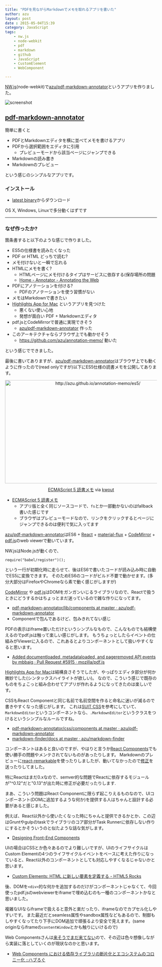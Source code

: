 ```yaml
---
title: "PDFを見ながらMarkdownでメモを取れるアプリを書いた"
author: azu
layout: post
date : 2015-05-04T15:39
category: JavaScript
tags:
    - nw.js
    - node-webkit
    - pdf
    - markdown
    - github
    - JavaScript
    - CustomElement
    - WebComponent

---
```


[NW.js](http://nwjs.io/ "NW.js")(node-webkit)で[azu/pdf-markdown-annotator](https://github.com/azu/pdf-markdown-annotator "azu/pdf-markdown-annotator")というアプリを作りました。

![screenshot](https://efcl.info/wp-content/uploads/2015/05/04-1430721718.png)

## [pdf-markdown-annotator](https://github.com/azu/pdf-markdown-annotator "azu/pdf-markdown-annotator")

簡単に書くと

- PDFとMarkdownエディタを横に並べてメモを書けるアプリ
- PDFから選択範囲をエディタに引用
	- プレビューモードから該当ページにジャンプできる
- Markdownの読み書き
- Markdownのプレビュー

という感じのシンプルなアプリです。

### インストール

- [latest binary](https://github.com/azu/pdf-markdown-annotator/releases/latest)からダウンロード

OS X, Windows, Linuxで多分動くはずです

----

### なぜ作ったか?

箇条書すると以下のような感じで作りました。

- ES5の仕様書を読みたくなった
- PDF or HTML どっちで読む?
- メモ付けないと一瞬で忘れる
- HTMLにメモを書く?
	- HTMLページにメモ付けるタイプはサービスに依存する(保存場所の問題
	- [Home - Annotator - Annotating the Web](http://annotatorjs.org/ "Home - Annotator - Annotating the Web")
- PDFにアノテーションを付ける?
	- PDFのアノテーションを使う習慣がない
- メモはMarkdownで書きたい
- [Highlights App for Mac](http://highlightsapp.net/ "Highlights App for Mac") というアプリを見つけた
	- 悪くない使い心地
	- 発想が面白い PDF + Markdownエディタ
- pdf.jsとCodeMirrorで普通に実現できそう
	- [azu/pdf-markdown-annotator](https://github.com/azu/pdf-markdown-annotator "azu/pdf-markdown-annotator") 作った
- このアーキテクチャならブラウザ上でも動かせそう
	- https://github.com/azu/annotation-memo/ 動いた

という感じでできました。

最後に書いてありますが、[azu/pdf-markdown-annotator](https://github.com/azu/pdf-markdown-annotator "azu/pdf-markdown-annotator")はブラウザ上でも動くように作ったので(read onlyですが)以下にES5仕様の読書メモを公開してあります。

<div class="kwout" style="text-align: center;"><img src="http://kwout.com/cutout/a/it/g9/4x5_bor.jpg" alt="http://azu.github.io/annotation-memo/es5/" title="ECMAScript 5 読書メモ" width="600" height="341" style="border: none;" usemap="#map_aitg94x5" /><map id="map_aitg94x5" name="map_aitg94x5"><area coords="420,192,483,209" href="http://azu.github.io/annotation-memo/es5/Ecma-262_5.1.pdf#page=127&zoom=auto,-101,413" alt="" shape="rect" /></map><p style="margin-top: 10px; text-align: center;"><a href="http://azu.github.io/annotation-memo/es5/">ECMAScript 5 読書メモ</a> via <a href="http://kwout.com/quote/aitg94x5">kwout</a></p></div>

- [ECMAScript 5 読書メモ](http://azu.github.io/annotation-memo/es5/ "ECMAScript 5 読書メモ")
	- アプリ版と全く同じソースコードで、`fs`とか一部動かないのはfallback書いた感じです
	- ブラウザはプレビューモードなので、リンクをクリックするとページにジャンプできるのは便利で気に入ってます

[azu/pdf-markdown-annotator](https://github.com/azu/pdf-markdown-annotator "azu/pdf-markdown-annotator")はES6 + [React](http://facebook.github.io/react/ "React") + [material-flux](https://github.com/azu/material-flux "azu/material-flux") + [CodeMirror](http://codemirror.net/) + [pdf.js](https://github.com/mozilla/pdf.js)のweb viewerで動いています。

NW.jsはNode.jsが動くので、

```
require("babel/register")();
```

という一行が初期化時に走らせて、後はES6で書いたコードが読み込み時に自動でES5に変換できます。
そのためES6のコードがビルド不要で動かせます。(多分大部分はFirefoxやChromeなら素で動く感じがしますが)

[CodeMirror](http://codemirror.net/) や [pdf.js](https://github.com/mozilla/pdf.js)はDOMをガンガンいじるライブラリなので、Reactで扱うときにどうするかはちょっとまだ迷っているので雑な作りになってます。

- [pdf-markdown-annotator/lib/components at master · azu/pdf-markdown-annotator](https://github.com/azu/pdf-markdown-annotator/tree/master/lib/components "pdf-markdown-annotator/lib/components at master · azu/pdf-markdown-annotator")
- Componentで包んであるけど、包みきれてない感じ

PDFの表示はiframe置いただけというシンプルなもので、こんなものでも結構使えるのでpdf.jsは触って楽しい感じがします。
もうちょっとしたらイベントの仕組みがViewerに入るので、これあるとよりコンポーネントとして扱いやすくなると思います。

- [Added documentloaded, metadataloaded, and pageremoved API events by mbbaig · Pull Request #5915 · mozilla/pdf.js](https://github.com/mozilla/pdf.js/pull/5915 "Added documentloaded, metadataloaded, and pageremoved API events by mbbaig · Pull Request #5915 · mozilla/pdf.js")

[Highlights App for Mac](http://highlightsapp.net/ "Highlights App for Mac")は結構良さそうでしたが、やっぱりエディタ部分が何か微妙でした(シンタックスハイライトが欲しい)。
なので、こういう感じで既存のものをちょこっと組み合わせてアプリが作れるようになってきたのは楽しいです。

CSSもReact Componentと同じ名前で名前空間を作ると命名に迷いが減るので書きやすくなった感じがします。
これは[SUIT CSS](http://suitcss.github.io/ "SUIT CSS")を参考にしていて、`MarkdownEditor`というコンポーネントなら、`.MarkdownEditor`というクラスをつけるというシンプルなルールですね。

- [pdf-markdown-annotator/css/components at master · azu/pdf-markdown-annotator](https://github.com/azu/pdf-markdown-annotator/tree/master/css/components "pdf-markdown-annotator/css/components at master · azu/pdf-markdown-annotator")
- [markdown-finder/docs at master · azu/markdown-finder](https://github.com/azu/markdown-finder/tree/master/docs "markdown-finder/docs at master · azu/markdown-finder")

コンポーネントはあると良いのですが、やはりと言うか[React Components](http://react-components.com/ "React Components")でも使い勝手の問題やメンテされてないものがあったりします。
Markdownのプレビューに[react-remarkable](https://github.com/acdlite/react-remarkable "react-remarkable")を使ったりしましたが、動いてなかったので[修正](https://github.com/acdlite/react-remarkable/pull/3 "Update package.json by azu · Pull Request #3 · acdlite/react-remarkable")を送ったりしてました。

特にReactはまだ0.xなので、semver的な問題でReactに依存するモジュールが"^0.12"だと"0.13"が出た時に修正が必要だったりします.

まあ、こういう問題はReact Componentに限らず起こりえるものなので、UIコンポーネント(DOMに追加するような何か)を提供する人はちゃんと設計する必要があると感じました。

例えば、React以外から使いたくなった時にちゃんと提供できるかとか、この辺はGruntやgulpのtaskでライブラリのコア部分がTask Runnerに依存しない作りにするとかそういうのと似たような話な気がします。

- [Designing Front-End Components](http://ponyfoo.com/articles/designing-front-end-components "Designing Front-End Components")

UIの場合はCSSとか色々あるのでより難しいですが、UIのライフサイクルはCustom Elementの4つのライフサイクルイベントをベースに考えた作りになっていると、React以外のコンポーネントとしても対応しやすくなるじゃないかと思います。

- [Custom Elements: HTML に新しい要素を定義する - HTML5 Rocks](http://www.html5rocks.com/ja/tutorials/webcomponents/customelements/ "Custom Elements: HTML に新しい要素を定義する - HTML5 Rocks")

後、DOMを`<div>`的な何かを追加するのだけがコンポーネントじゃなくて、今回使ったpdf.jsのwebviewerをiframeで埋め込むのも一種のコンポーネントかなと思いました。

複雑なUIならiframeで扱えると意外と楽だったり、iframeなのでカプセル化しやすいです。
また最近だとseamless属性やsandbox属性などもあるので、制御もしやすくなってたり下手にDOM追加で頑張るより安全で見えます。(same originならiframeの`contentWindow`とかも触りにいけるので)

Web Componentsさんは[来そうでまだ来てない](http://www.w3.org/2015/04/24-webapps-minutes.html)ので、その辺は色々想像しながら実装に落としていくのが現状なのかと思います。

- [Web Components における依存ライブラリの断片化とエコシステムのコロニー化 ::ハブろぐ](http://havelog.ayumusato.com/develop/webcomponents/e662-web_components_issues.html "Web Components における依存ライブラリの断片化とエコシステムのコロニー化 ::ハブろぐ")
